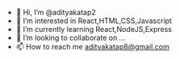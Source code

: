 - 👋 Hi, I’m @adityakatap2
- 👀 I’m interested in React,HTML,CSS,Javascript
- 🌱 I’m currently learning React,NodeJS,Express
- 💞️ I’m looking to collaborate on ...
- 📫 How to reach me adityakatap8@gmail.com

